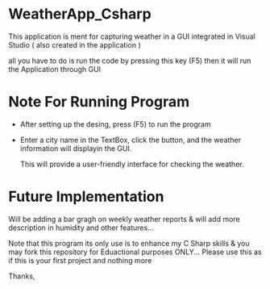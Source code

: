 # WeatherApp_Csharp
This application is ment for capturing weather in a GUI integrated in Visual Studio ( also created in the application ) 

all you have to do is run the code by pressing this key (F5) then it will run the Application through GUI


# Note For Running Program 
- After setting up the desing, press (F5) to run the program
- Enter a city name in the TextBox, click the button, and the weather information will displayin the GUI.

  This will provide a user-friendly interface for checking the weather.

# Future Implementation
  Will be adding a bar gragh on weekly weather reports & will add more description in humidity and other features...

Note that this program its only use is to enhance my C Sharp skills & you may fork this repository for Eduactional purposes ONLY... Please use this as if this is your first project and nothing more

Thanks,
